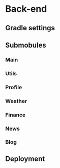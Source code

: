 # Back-end

## Gradle settings

## Submobules

### Main
### Utils
### Profile
### Weather
### Finance
### News
### Blog

## Deployment